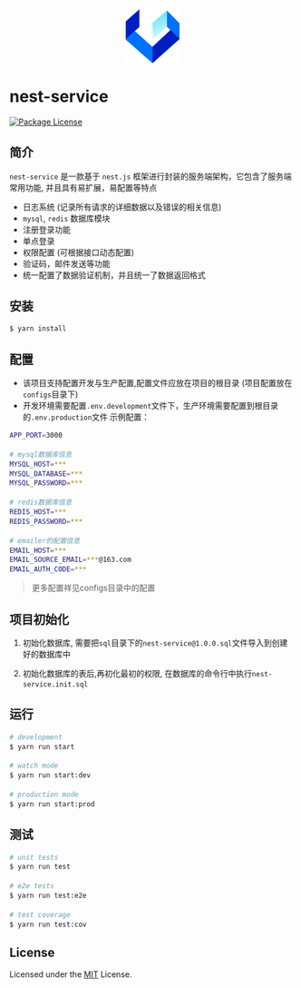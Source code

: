 <p align="center">
  <a href="https://github.com/yufengctbu/nest-service/" target="blank"><img src="https://raw.githubusercontent.com/yufengctbu/resources/main/images/logo.png" width="96" alt="nest-service Logo" /></a>
</p>

# nest-service

<a href="https://www.npmjs.com/~nestjscore" target="_blank"><img src="https://img.shields.io/npm/l/@nestjs/core.svg" alt="Package License" /></a>

## 简介

`nest-service` 是一款基于 `nest.js` 框架进行封装的服务端架构，它包含了服务端常用功能, 并且具有易扩展，易配置等特点

-   日志系统 (记录所有请求的详细数据以及错误的相关信息)
-   `mysql`, `redis` 数据库模块
-   注册登录功能
-   单点登录
-   权限配置 (可根据接口动态配置)
-   验证码，邮件发送等功能
-   统一配置了数据验证机制，并且统一了数据返回格式

## 安装

```bash
$ yarn install
```

## 配置

-   该项目支持配置开发与生产配置,配置文件应放在项目的根目录 (项目配置放在`configs`目录下)
-   开发环境需要配置`.env.development`文件下，生产环境需要配置到根目录的`.env.production`文件
    示例配置：

```bash
APP_PORT=3000

# mysql数据库信息
MYSQL_HOST=***
MYSQL_DATABASE=***
MYSQL_PASSWORD=***

# redis数据库信息
REDIS_HOST=***
REDIS_PASSWORD=***

# emailer的配置信息
EMAIL_HOST=***
EMAIL_SOURCE_EMAIL=***@163.com
EMAIL_AUTH_CODE=***
```

> 更多配置祥见configs目录中的配置

## 项目初始化

1. 初始化数据库, 需要把`sql`目录下的`nest-service@1.0.0.sql`文件导入到创建好的数据库中

2. 初始化数据库的表后,再初化最初的权限, 在数据库的命令行中执行`nest-service.init.sql`

## 运行

```bash
# development
$ yarn run start

# watch mode
$ yarn run start:dev

# production mode
$ yarn run start:prod
```

## 测试

```bash
# unit tests
$ yarn run test

# e2e tests
$ yarn run test:e2e

# test coverage
$ yarn run test:cov
```

## License

Licensed under the [MIT](/LICENSE) License.
